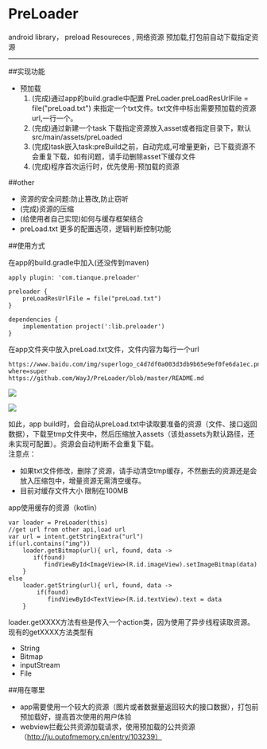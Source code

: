 # PreLoader
android library， preload Resoureces , 网络资源 预加载,打包前自动下载指定资源

-----

##实现功能 

 - 预加载
 	1.  (完成)通过app的build.gradle中配置 PreLoader.preLoadResUrlFile = file("preLoad.txt") 来指定一个txt文件。txt文件中标出需要预加载的资源url,一行一个。
 	2.  (完成)通过新建一个task 下载指定资源放入asset或者指定目录下，默认src/main/assets/preLoaded
 	3.  (完成)task嵌入task:preBuild之前，自动完成,可增量更新，已下载资源不会重复下载，如有问题，请手动删除asset下缓存文件
	4.  (完成)程序首次运行时，优先使用-预加载的资源

 
##other
 - 资源的安全问题:防止篡改,防止窃听  
 - (完成)资源的压缩  
 - (给使用者自己实现)如何与缓存框架结合
 - preLoad.txt 更多的配置选项，逻辑判断控制功能


##使用方式

在app的build.gradle中加入(还没传到maven)
    
    apply plugin: 'com.tianque.preloader'
    
    preloader {
    	preLoadResUrlFile = file("preLoad.txt")
    }

	dependencies {
	    implementation project(':lib.preloader')
	}


在app文件夹中放入preLoad.txt文件，文件内容为每行一个url

    https://www.baidu.com/img/superlogo_c4d7df0a003d3db9b65e9ef0fe6da1ec.png?where=super
    https://github.com/WayJ/PreLoader/blob/master/README.md

![](https://i.imgur.com/rPkqqVD.png)

![](https://i.imgur.com/8LQOiTp.png)

如此，app build时，会自动从preLoad.txt中读取要准备的资源（文件、接口返回数据），下载至tmp文件夹中，然后压缩放入assets（该处assets为默认路径，还未实现可配置）。资源会自动判断不会重复下载。  
注意点： 
 
 - 如果txt文件修改，删除了资源，请手动清空tmp缓存，不然删去的资源还是会放入压缩包中，增量资源无需清空缓存。
 - 目前对缓存文件大小 限制在100MB

app使用缓存的资源（kotlin）

	var loader = PreLoader(this)
	//get url from other api,load url
   	var url = intent.getStringExtra("url")
    if(url.contains("img"))
        loader.getBitmap(url){ url, found, data ->
           if(found)
              findViewById<ImageView>(R.id.imageView).setImageBitmap(data)
        }
    else
        loader.getString(url){ url, found, data ->
            if(found)
               findViewById<TextView>(R.id.textView).text = data
        }

loader.getXXXX方法有些是传入一个action类，因为使用了异步线程读取资源。
现有的getXXXX方法类型有
	
 - String
 - Bitmap
 - inputStream
 - File  



##用在哪里
 - app需要使用一个较大的资源（图片或者数据量返回较大的接口数据），打包前预加载好，提高首次使用的用户体验
 - webview拦截公共资源加载请求，使用预加载的公共资源（http://ju.outofmemory.cn/entry/103239）  


